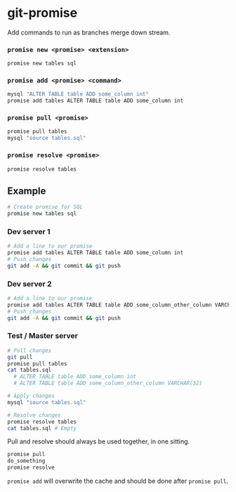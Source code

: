# git-promise
Add commands to run as branches merge down stream.

### `promise new <promise> <extension>`

```bash
promise new tables sql
```

### `promise add <promise> <command>`

```bash
mysql "ALTER TABLE table ADD some_column int"
promise add tables ALTER TABLE table ADD some_column int
```

### `promise pull <promise>`

```bash
promise pull tables
mysql "source tables.sql"
```

### `promise resolve <promise>`

```bash
promise resolve tables
```

## Example

```bash
# Create promise for SQL
promise new tables sql
```

### Dev server 1

```bash
# Add a line to our promise
promise add tables ALTER TABLE table ADD some_column int
# Push changes
git add -A && git commit && git push
```

### Dev server 2

```bash
# Add a line to our promise
promise add tables ALTER TABLE table ADD some_column_other_column VARCHAR(32)
# Push changes
git add -A && git commit && git push
```

### Test / Master server

```bash
# Pull changes
git pull
promise pull tables
cat tables.sql
  # ALTER TABLE table ADD some_column int
  # ALTER TABLE table ADD some_column_other_column VARCHAR(32)

# Apply changes
mysql "source tables.sql"

# Resolve changes
promise resolve tables
cat tables.sql # Empty
```

Pull and resolve should always be used together, in one sitting.

```bash
promise pull
do_something
promise resolve
```

`promise add` will overwrite the cache and should be done after `promise pull`.
